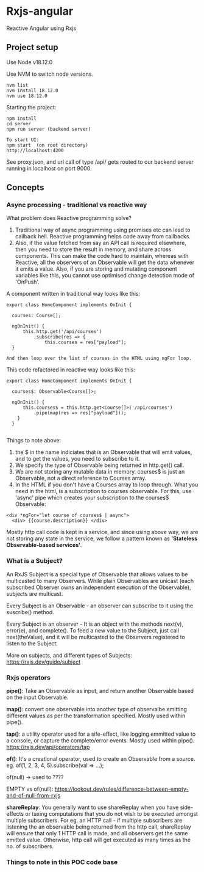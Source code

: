 # Rxjs-angular
Reactive Angular using Rxjs

## Project setup
Use Node v18.12.0

Use NVM to switch node versions.
```
nvm list
nvm install 18.12.0
nvm use 18.12.0
```

Starting the project:

```
npm install
cd server  
npm run server (backend server)

To start UI:
npm start  (on root directory)
http://localhost:4200
```

See proxy.json, and url call of type /api/ gets routed to our backend server running in localhost on port 9000.

## Concepts

### Async processing - traditional vs reactive way

What problem does Reactive programming solve?

1. Traditional way of async programming using promises etc can lead to callback hell. Reactive programming helps code away from callbacks.
2. Also, if the value fetched from say an API call is required elsewhere, then you need to store the result in memory, and share across components. 
This can make the code hard to maintain, whereas with Reactive, all the observers of an Observable will get the data whenever it emits a value.
Also, if you are storing and mutating component variables like this, you cannot use optimised change detection mode of 'OnPush'.

A component written in traditional way looks like this:

```
export class HomeComponent implements OnInit {

  courses: Course[];

  ngOnInit() {
      this.http.get('/api/courses')
	      .subscribe(res => {
		      this.courses = res["payload"];
  }
  
And then loop over the list of courses in the HTML using ngFor loop.

```

This code refactored in reactive way looks like this:

```
export class HomeComponent implements OnInit {

  courses$: Observable<Course[]>;

  ngOnInit() {
      this.courses$ = this.http.get<Course[]>('/api/courses')
	      .pipe(map(res => res["payload"]));
	}
  }
  

```
Things to note above:
1. the $ in the name indiciates that is an Observable that will emit values, and to get the values, you need to subscribe to it.
2. We specify the type of Observable being returned in http.get() call.
3. We are not storing any mutable data in memory. courses$ is just an Observable, not a direct reference to Courses array.
4. In the HTML if you don't have a Courses array to loop through. What you need in the html, is a subscription to courses observable.
For this, use 'async' pipe which creates your subscription to the courses$ Observable:

```
<div *ngFor="let course of courses$ | async">
  <div> {{course.description}} </div>
``` 
Mostly http call code is kept in a service, and since using above way, we are not storing any state in the service, we follow 
a pattern known as **'Stateless Observable-based services'**.

### What is a Subject?
An RxJS Subject is a special type of Observable that allows values to be multicasted to many Observers.
While plain Observables are unicast (each subscribed Observer owns an independent execution of the Observable), subjects are multicast.

Every Subject is an Observable - an observer can subscribe to it using the suscribe() method. 

Every Subject is an observer - It is an object with the methods next(v), error(e), and complete(). To feed a new value to the Subject, 
just call next(theValue), and it will be multicasted to the Observers registered to listen to the Subject.

More on subjects, and different types of Subjects:
https://rxjs.dev/guide/subject


### Rxjs operators

**pipe()**: Take an Observable as input, and return another Observable based on the input Observable.

**map()**: convert one observable into another type of observalbe emitting different values as per the transformation specified. Mostly used within pipe().

**tap()**: a utility operator used for a sife-effect, like logging emmitted value to a console, or capture the complete/error events. Mostly used within pipe().
https://rxjs.dev/api/operators/tap

**of()**: It's a creational operator, used to create an Observable from a source.
eg. of(1, 2, 3, 4, 5).subscribe(val => ...); 

of(null) -> used to ????

EMPTY vs of(null): https://lookout.dev/rules/difference-between-empty-and-of-null-from-rxjs

**shareReplay**: You generally want to use shareReplay when you have side-effects or taxing computations that you do not wish to be executed amongst
 multiple subscribers. For eg. an HTTP call - if multiple subscribers are listening the an observable being returned from the http call, shareReplay will ensure that
 only 1 HTTP call is made, and all observers get the same emitted value. Otherwise, http call will get executed as many times as the no. of subscribers.
 
 
### Things to note in this POC code base
